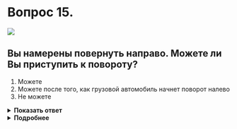 # Вопрос 15.

![](https://s.drom.ru/i24228/pdd/tickets/2016/1543885009.jpg)

## Вы намерены повернуть направо. Можете ли Вы приступить к повороту?

1. Можете
2. Можете после того, как грузовой автомобиль начнет поворот налево
3. Не можете

<details>
<summary><b>Показать ответ</b></summary>
Правильный ответ: 2
</details>
<details>
<summary><b>Подробнее</b></summary>
Перекрёсток неравнозначный. Знак 2.4 обязывает Вас уступить дорогу транспортным средствам, движущимся по пересекаемой дороге.
Только после того как убедитесь, что грузовой автомобиль действительно поворачивает налево и Ваше движение не может создать ему помеху, выезжаете на перекрёсток, чтобы совершить поворот направо.
(Пункты 1.2, 13.9 ПДД, «Дорожные знаки»)
</details>
